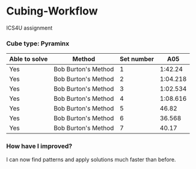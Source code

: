 # Cubing-Workflow
ICS4U assignment

### Cube type: Pyraminx

|Able to solve | Method | Set number | A05|
|-------|-----|------|-----|
|Yes | Bob Burton's Method | 1 | 1:42.24 |
|Yes | Bob Burton's Method | 2 | 1:04.218 |
|Yes | Bob Burton's Method | 3 | 1:02.534 |
|Yes | Bob Burton's Method | 4 | 1:08.616 |
|Yes | Bob Burton's Method | 5 | 46.82 |
|Yes | Bob Burton's Method | 6 | 36.568 |
|Yes | Bob Burton's Method | 7 | 40.17 |

### How have I improved?
I can now find patterns and apply solutions much faster than before.
